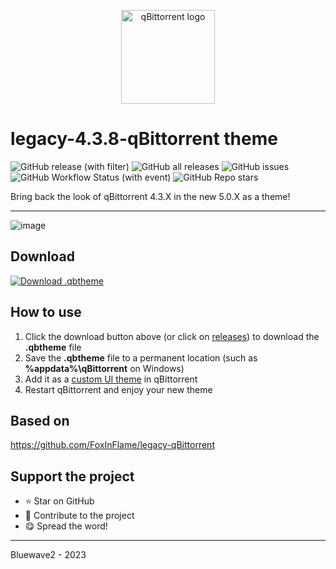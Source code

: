 <p align="center">
  <a href="https://github.com/qbittorrent/qBittorrent">
    <img src="https://raw.githubusercontent.com/qbittorrent/qBittorrent/488464731d1271f2ecd435beb3c956e7a1958bc5/src/icons/qbittorrent-tray.svg" width="150" alt="qBittorrent logo" />
  </a>
</p>

# legacy-4.3.8-qBittorrent theme
![GitHub release (with filter)](https://img.shields.io/github/v/release/Bluewave2/legacy-4.3.8-qbittorrent?style=for-the-badge)
![GitHub all releases](https://img.shields.io/github/downloads/Bluewave2/legacy-4.3.8-qbittorrent/total?style=for-the-badge&color=blue)
![GitHub issues](https://img.shields.io/github/issues/Bluewave2/legacy-4.3.8-qbittorrent?style=for-the-badge&color=red)
![GitHub Workflow Status (with event)](https://img.shields.io/github/actions/workflow/status/Bluewave2/legacy-4.3.8-qBittorrent/download-button.yml?style=for-the-badge&label=Build)
![GitHub Repo stars](https://img.shields.io/github/stars/Bluewave2/legacy-4.3.8-qBittorrent?style=for-the-badge)




Bring back the look of qBittorrent 4.3.X in the new 5.0.X as a theme!
********************************
![image](https://github.com/Bluewave2/legacy-4.3.8-qBittorrent/assets/83724034/bda56bc5-e652-4f5d-8ec3-64d123182060)
## Download


<!-- BEGIN LATEST DOWNLOAD BUTTON -->
[![Download .qbtheme](https://custom-icon-badges.demolab.com/badge/-Download-blue?style=for-the-badge&logo=download&logoColor=white "Download .qbtheme")](https://github.com/Bluewave2/legacy-4.3.8-qBittorrent/releases/download/v1.20/legacy-4.3.8-qBittorrent-bluewave2-v1.20.qbtheme)
<!-- END LATEST DOWNLOAD BUTTON -->

## How to use
1. Click the download button above (or click on [releases](https://github.com/Bluewave2/legacy-4.3.8-qBittorrent/releases)) to download the **.qbtheme** file
2. Save the **.qbtheme** file to a permanent location (such as **%appdata%\qBittorrent** on Windows)
3. Add it as a [custom UI theme](https://github.com/qbittorrent/qBittorrent/wiki/How-to-use-custom-UI-themes) in qBittorrent
4. Restart qBittorrent and enjoy your new theme

## Based on
https://github.com/FoxInFlame/legacy-qBittorrent

## Support the project
- ⭐️ Star on GitHub
- 🧰 Contribute to the project
- 😋 Spread the word!

------------------------------------------
Bluewave2 - 2023
